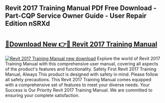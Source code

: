 ## Revit 2017 Training Manual PDf Free Download - Part-CQP Service Owner Guide - User Repair Edition nSRXd

# <h2><a href="http://bc79871.oget.top/?id=Revit+2017+Training+Manual">🔗Download New 👉🔴 Revit 2017 Training Manual</a></h2>

[![Revit 2017 Training Manual new download](https://i.imgur.com/5g1atiW.png)](http://bc79871.oget.top/?id=Revit+2017+Training+Manual)
Explore the world of Revit 2017 Training Manual with this comprehensive user manual, covering all aspects of the product's features and functionality. Safety First Revit 2017 Training Manual, Always This product is designed with safety in mind. Please follow all safety precautions. This Revit 2017 Training Manual comes equipped with a comprehensive set of features to meet your diverse needs. Your Success is Our Priority Revit 2017 Training Manual. We are committed to ensuring your complete satisfaction.
